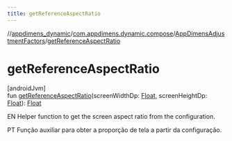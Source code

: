 ```yaml
---
title: getReferenceAspectRatio
---
```

//[appdimens_dynamic](../../../index.html)/[com.appdimens.dynamic.compose](../index.html)/[AppDimensAdjustmentFactors](index.html)/[getReferenceAspectRatio](get-reference-aspect-ratio.html)



# getReferenceAspectRatio



[androidJvm]\
fun [getReferenceAspectRatio](get-reference-aspect-ratio.html)(screenWidthDp: [Float](https://kotlinlang.org/api/core/kotlin-stdlib/kotlin/-float/index.html), screenHeightDp: [Float](https://kotlinlang.org/api/core/kotlin-stdlib/kotlin/-float/index.html)): [Float](https://kotlinlang.org/api/core/kotlin-stdlib/kotlin/-float/index.html)



EN Helper function to get the screen aspect ratio from the configuration.



PT Função auxiliar para obter a proporção de tela a partir da configuração.



